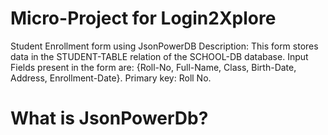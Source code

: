 # Micro-Project for Login2Xplore
Student Enrollment form using JsonPowerDB
Description: This form stores data in the STUDENT-TABLE relation of the SCHOOL-DB database. Input Fields present in the form are: {Roll-No, Full-Name, Class, Birth-Date, Address, Enrollment-Date}. Primary key: Roll No.

# What is JsonPowerDb?

